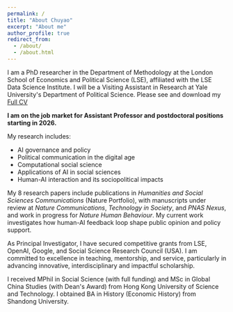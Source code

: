 ```yaml
---
permalink: /
title: "About Chuyao"
excerpt: "About me"
author_profile: true
redirect_from: 
  - /about/
  - /about.html
---
```


I am a PhD researcher in the Department of Methodology at the London School of Economics and Political Science (LSE), affiliated with the LSE Data Science Institute. I will be a Visiting Assistant in Research at Yale University's Department of Political Science. Please see and download my [Full CV](/files/ChuyaoWANG_LSE_CV.pdf)

**I am on the job market for Assistant Professor and postdoctoral positions starting in 2026.**

My research includes:
- AI governance and policy
- Political communication in the digital age
- Computational social science
- Applications of AI in social sciences
- Human-AI interaction and its sociopolitical impacts

My 8 research papers include publications in *Humanities and Social Sciences Communications* (Nature Portfolio), with manuscripts under review at *Nature Communications*, *Technology in Society*, and *PNAS Nexus*, and work in progress for *Nature Human Behaviour*. My current work investigates how human-AI feedback loop shape public opinion and policy support.

As Principal Investigator, I have secured competitive grants from LSE, OpenAI, Google, and Social Science Research Council (USA). I am committed to excellence in teaching, mentorship, and service, particularly in advancing innovative, interdisciplinary and impactful scholarship.

I received MPhil in Social Science (with full funding) and MSc in Global China Studies (with Dean's Award) from Hong Kong University of Science and Technology. I obtained BA in History (Economic History) from Shandong University.
